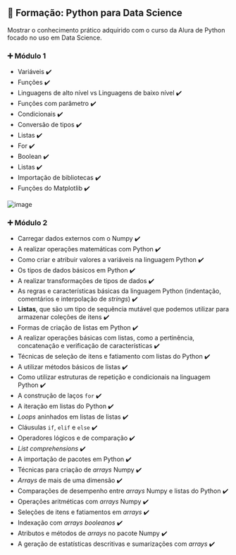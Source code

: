 ## :microscope: Formação: Python para Data Science 
Mostrar o conhecimento prático adquirido com o curso da Alura de Python focado no uso em Data Science.

### :heavy_plus_sign: Módulo 1
* Variáveis :heavy_check_mark:
* Funções :heavy_check_mark:
* Linguagens de alto nível vs Linguagens de baixo nível :heavy_check_mark:
* Funções com parâmetro :heavy_check_mark:
* Condicionais :heavy_check_mark:
* Conversão de tipos :heavy_check_mark:
* Listas :heavy_check_mark:
* For :heavy_check_mark:
* Boolean :heavy_check_mark:
* Listas :heavy_check_mark:
* Importação de bibliotecas :heavy_check_mark:
* Funções do Matplotlib :heavy_check_mark:

![image](https://user-images.githubusercontent.com/61653788/148432424-8940d140-84bc-4691-aaf3-b55d0a8d8a27.png)

### :heavy_plus_sign: Módulo 2

* Carregar dados externos com o Numpy :heavy_check_mark:
* A realizar operações matemáticas com Python :heavy_check_mark:
* Como criar e atribuir valores a variáveis na linguagem Python :heavy_check_mark:
* Os tipos de dados básicos em Python :heavy_check_mark:
* A realizar transformações de tipos de dados :heavy_check_mark:
* As regras e características básicas da linguagem Python (indentação, comentários e interpolação de *strings*) :heavy_check_mark:
* **Listas**, que são um tipo de sequência mutável que podemos utilizar para armazenar coleções de itens :heavy_check_mark:
* Formas de criação de listas em Python :heavy_check_mark:
* A realizar operações básicas com listas, como a pertinência, concatenação e verificação de características :heavy_check_mark:
* Técnicas de seleção de itens e fatiamento com listas do Python :heavy_check_mark:
* A utilizar métodos básicos de listas :heavy_check_mark:
* Como utilizar estruturas de repetição e condicionais na linguagem Python :heavy_check_mark:
* A construção de laços `for` :heavy_check_mark:
* A iteração em listas do Python :heavy_check_mark:
* *Loops* aninhados em listas de listas :heavy_check_mark:
* Cláusulas `if`, `elif` e `else` :heavy_check_mark:
* Operadores lógicos e de comparação :heavy_check_mark:
* *List comprehensions* :heavy_check_mark:
* A importação de pacotes em Python :heavy_check_mark:
* Técnicas para criação de *arrays* Numpy :heavy_check_mark:
* *Arrays* de mais de uma dimensão :heavy_check_mark:
* Comparações de desempenho entre *arrays* Numpy e listas do Python :heavy_check_mark:
* Operações aritméticas com *arrays* Numpy :heavy_check_mark:
* Seleções de itens e fatiamentos em *arrays* :heavy_check_mark:
* Indexação com *arrays* *booleanos* :heavy_check_mark:
* Atributos e métodos de *arrays* no pacote Numpy :heavy_check_mark:
* A geração de estatísticas descritivas e sumarizações com *arrays* :heavy_check_mark:
